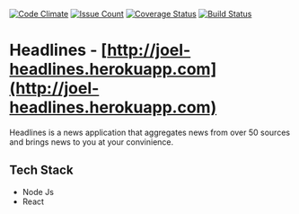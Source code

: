 [![Code Climate](https://codeclimate.com/github/codeclimate/codeclimate/badges/gpa.svg)](https://github.com/joel-ace/headlines)
[![Issue Count](https://codeclimate.com/github/codeclimate/codeclimate/badges/issue_count.svg)](https://github.com/joel-ace/headlines)
[![Coverage Status](https://coveralls.io/repos/github/joel-ace/headlines/badge.svg?branch=components)](https://coveralls.io/github/joel-ace/headlines?branch=components)
[![Build Status](https://travis-ci.org/joel-ace/headlines.svg?branch=master)](https://travis-ci.org/joel-ace/headlines)

Headlines - [http://joel-headlines.herokuapp.com](http://joel-headlines.herokuapp.com)
===========
Headlines is a news application that aggregates news from over 50 sources and brings news to you at your convinience.


Tech Stack
--------------
- Node Js
- React